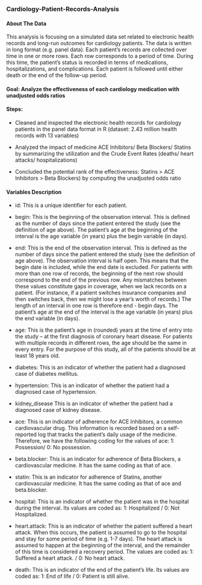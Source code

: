 ### Cardiology-Patient-Records-Analysis

#### About The Data
This analysis is focusing on a simulated data set related to electronic health records and long-run outcomes for cardiology patients. The data is written in long format (e.g. panel data). Each patient’s records are collected over time in one or more rows. Each row corresponds to a period of time. During this time, the patient’s status is recorded in terms of medications, hospitalizations, and complications. Each patient is followed until either death or the end of the follow-up period.

#### Goal: Analyze the effectiveness of each cardiology medication with unadjusted odds ratios

#### Steps:
* Cleaned and inspected the electronic health records for cardiology patients in the panel data format in R (dataset: 2.43 million health records with 13 variables)

* Analyzed the impact of medicine ACE Inhibitors/ Beta Blockers/ Statins by summarizing the utilization and the Crude Event Rates (deaths/ heart attacks/ hospitalizations)

* Concluded the potential rank of the effectiveness: Statins > ACE Inhibitors > Beta Blockers) by computing the unadjusted odds ratio 

#### Variables Description
* id: This is a unique identifier for each patient. 

* begin: This is the beginning of the observation interval. This is defined as the number of days since the patient entered the study (see the definition of age above). The patient’s age at the beginning of the interval is the age variable (in years) plus the begin variable (in days).

* end: This is the end of the observation interval. This is defined as the number of days since the patient entered the study (see the definition of age above). The observation interval is half open. This means that the begin date is included, while the end date is excluded. For patients with more than one row of records, the beginning of the next row should correspond to the end of the previous row. Any mismatches between these values constitute gaps in coverage, when we lack records on a patient. (For instance, if a patient switches insurance companies and then switches back, then we might lose a year’s worth of records.) The length of an interval in one row is therefore end - begin days. The patient’s age at the end of the interval is the age variable (in years) plus the end variable (in days).

* age: This is the patient’s age in (rounded) years at the time of entry into the study – at the first diagnosis of coronary heart disease. For patients with multiple records in different rows, the age should be the same in every entry. For the purpose of this study, all of the patients should be at least 18 years old.

* diabetes: This is an indicator of whether the patient had a diagnosed case of diabetes mellitus.

* hypertension: This is an indicator of whether the patient had a diagnosed case of hypertension.

* kidney_disease This is an indicator of whether the patient had a diagnosed case of kidney disease.

* ace: This is an indicator of adherence for ACE Inhibitors, a common cardiovascular drug. This information is recorded based on a self-reported log that tracks the patient’s daily usage of the medicine. Therefore, we have the following coding for the values of ace: 1: Possession/ 0: No possession.

* beta.blocker: This is an indicator for adherence of Beta Blockers, a cardiovascular medicine. It has the same coding as that of ace.

* statin: This is an indicator for adherence of Statins, another cardiovascular medicine. It has the same coding as that of ace and beta.blocker.

* hospital: This is an indicator of whether the patient was in the hospital during the interval. Its values are coded as: 1: Hospitalized / 0: Not Hospitalized.

* heart.attack: This is an indicator of whether the patient suffered a heart attack. When this occurs, the patient is assumed to go to the hospital and stay for some period of time (e.g. 1-7 days). The heart attack is assumed to happen at the beginning of the interval, and the remainder of this time is considered a recovery period. The values are coded as: 1: Suffered a heart attack. / 0: No heart attack.

* death: This is an indicator of the end of the patient’s life. Its values are coded as: 1: End of life / 0: Patient is still alive.
